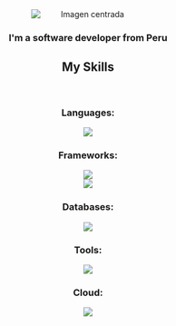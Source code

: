<div align="center">
  <img 
    src="https://i.pinimg.com/736x/61/ae/f2/61aef2aab67a858d21aa98b23c7b177d.jpg" 
    alt="Imagen centrada" 
    style="display: block; margin: auto; max-width: 200px; height: auto;" 
  />
</div>

<div align="center">
  <h3>I'm a software developer from Peru</h3>
</div>

<div align="center">
  <h2>My Skills</h2>
  <br/>
  <div align="center">
    <h3>Languages:</h3>
    <img src="https://skillicons.dev/icons?i=javascript" /><br>
    <h3>Frameworks:</h3>
    <img src="https://skillicons.dev/icons?i=angular,html,css,tailwind" /><br>
    <img src="https://skillicons.dev/icons?i=nestjs,express" /><br>
    <h3>Databases:</h3>
    <img src="https://skillicons.dev/icons?i=mongodb,postgres,mysql"/><br>
    <h3>Tools:</h3>
    <img src="https://skillicons.dev/icons?i=vscode,postman,discord,docker"/><br>
    <h3>Cloud:</h3>
    <img src="https://skillicons.dev/icons?i=aws,gcp,azure"/><br>
  </div>
</div>
